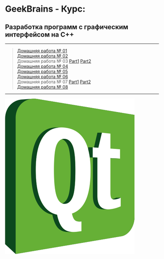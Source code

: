 # GeekBrains - Курс:
## Разработка программ с графическим интерфейсом на С++

-------------------------------
> [Домашняя работа № 01](Homework_01)</br>
> [Домашняя работа № 02](Homework_02)</br>
> Домашняя работа № 03 [Part1](Text_editor) [Part2](Homework_03) </br>
> [Домашняя работа № 04](Text_editor)</br>
> [Домашняя работа № 05](Text_editor)</br>
> [Домашняя работа № 06](Text_editor)</br>
> Домашняя работа № 07 [Part1](Text_editor) [Part2](Homework_07) </br>
> [Домашняя работа № 08](Text_editor)</br>

-------------------------------
![Screenshot](QT_Logo.png "QT C++")
